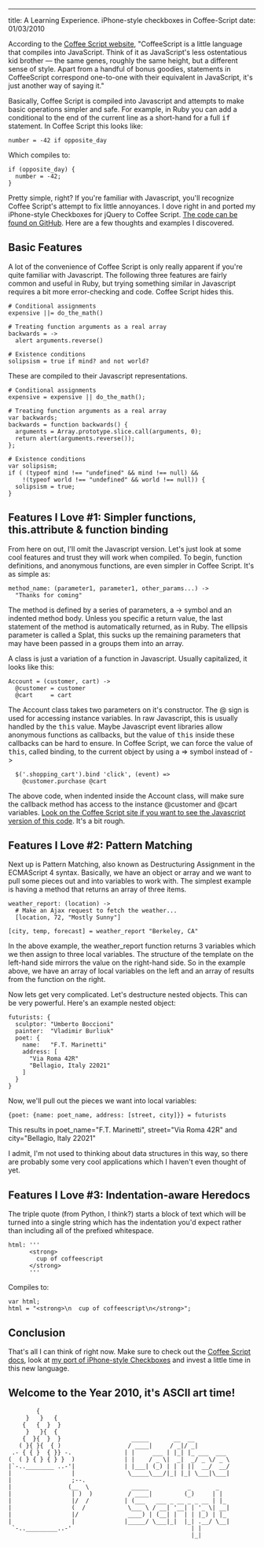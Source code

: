 --- 
title: A Learning Experience. iPhone-style checkboxes in Coffee-Script
date: 01/03/2010

[Coffee Script website]: http://jashkenas.github.com/coffee-script/
[iphone-coffee]: http://github.com/tdreyno/iphone-style-checkboxes/blob/master/coffee/iphone-style-checkboxes.coffee
[fat-arrow]: http://jashkenas.github.com/coffee-script/#fat_arrow

According to the [Coffee Script website], "CoffeeScript is a little language that compiles into JavaScript. Think of it as JavaScript's less ostentatious kid brother — the same genes, roughly the same height, but a different sense of style. Apart from a handful of bonus goodies, statements in CoffeeScript correspond one-to-one with their equivalent in JavaScript, it's just another way of saying it."

Basically, Coffee Script is compiled into Javascript and attempts to make basic operations simpler and safe. For example, in Ruby you can add a conditional to the end of the current line as a short-hand for a full <tt>if</tt> statement. In Coffee Script this looks like:

    number = -42 if opposite_day

Which compiles to:

    if (opposite_day) {
      number = -42;
    }

Pretty simple, right? If you're familiar with Javascript, you'll recognize Coffee Script's attempt to fix little annoyances. I dove right in and ported my iPhone-style Checkboxes for jQuery to Coffee Script. [The code can be found on GitHub][iphone-coffee]. Here are a few thoughts and examples I discovered. 

Basic Features
--------------

A lot of the convenience of Coffee Script is only really apparent if you're quite familiar with Javascript. The following three features are fairly common and useful in Ruby, but trying something similar in Javascript requires a bit more error-checking and code. Coffee Script hides this.

    # Conditional assignments
    expensive ||= do_the_math()
    
    # Treating function arguments as a real array
    backwards = ->
      alert arguments.reverse()
    
    # Existence conditions
    solipsism = true if mind? and not world?

These are compiled to their Javascript representations.

    # Conditional assignments
    expensive = expensive || do_the_math();
    
    # Treating function arguments as a real array
    var backwards;
    backwards = function backwards() {
      arguments = Array.prototype.slice.call(arguments, 0);
      return alert(arguments.reverse());
    };
    
    # Existence conditions
    var solipsism;
    if ( (typeof mind !== "undefined" && mind !== null) && 
        !(typeof world !== "undefined" && world !== null)) {
      solipsism = true;
    }
    

Features I Love #1: Simpler functions, this.attribute & function binding
----------------------------------------------------------------------

From here on out, I'll omit the Javascript version. Let's just look at some cool features and trust they will work when compiled. To begin, function definitions, and anonymous functions, are even simpler in Coffee Script. It's as simple as:

    method_name: (parameter1, parameter1, other_params...) ->
      "Thanks for coming"

The method is defined by a series of parameters, a -> symbol and an indented method body. Unless you specific a return value, the last statement of the method is automatically returned, as in Ruby. The ellipsis parameter is called a Splat, this sucks up the remaining parameters that may have been passed in a groups them into an array.

A class is just a variation of a function in Javascript. Usually capitalized, it looks like this:

    Account = (customer, cart) ->
      @customer = customer
      @cart     = cart
      
The Account class takes two parameters on it's constructor. The @ sign is used for accessing instance variables. In raw Javascript, this is usually handled by the <tt>this</tt> value. Maybe Javascript event libraries allow anonymous functions as callbacks, but the value of <tt>this</tt> inside these callbacks can be hard to ensure. In Coffee Script, we can force the value of <tt>this</tt>, called binding, to the current object by using a => symbol instead of ->

      $('.shopping_cart').bind 'click', (event) =>
        @customer.purchase @cart

The above code, when indented inside the Account class, will make sure the callback method has access to the instance @customer and @cart variables. [Look on the Coffee Script site if you want to see the Javascript version of this code][fat-arrow]. It's a bit rough.

Features I Love #2: Pattern Matching
-----------------------------------

Next up is Pattern Matching, also known as Destructuring Assignment in the ECMAScript 4 syntax. Basically, we have an object or array and we want to pull some pieces out and into variables to work with. The simplest example is having a method that returns an array of three items.

    weather_report: (location) ->
      # Make an Ajax request to fetch the weather...
      [location, 72, "Mostly Sunny"]

    [city, temp, forecast] = weather_report "Berkeley, CA"
    
In the above example, the weather_report function returns 3 variables which we then assign to three local variables. The structure of the template on the left-hand side mirrors the value on the right-hand side. So in the example above, we have an array of local variables on the left and an array of results from the function on the right.

Now lets get very complicated. Let's destructure nested objects. This can be very powerful. Here's an example nested object:

    futurists: {
      sculptor: "Umberto Boccioni"
      painter:  "Vladimir Burliuk"
      poet: {
        name:   "F.T. Marinetti"
        address: [
          "Via Roma 42R"
          "Bellagio, Italy 22021"
        ]
      }
    }
    
Now, we'll pull out the pieces we want into local variables:

    {poet: {name: poet_name, address: [street, city]}} = futurists
    
This results in poet_name="F.T. Marinetti", street="Via Roma 42R" and city="Bellagio, Italy 22021"

I admit, I'm not used to thinking about data structures in this way, so there are probably some very cool applications which I haven't even thought of yet.
    
Features I Love #3: Indentation-aware Heredocs
-----------------------------------

The triple quote (from Python, I think?) starts a block of text which will be turned into a single string which has the indentation you'd expect rather than including all of the prefixed whitespace. 

    html: '''
          <strong>
            cup of coffeescript
          </strong>
          '''
          
Compiles to:

    var html;
    html = "<strong>\n  cup of coffeescript\n</strong>";

Conclusion
----------

That's all I can think of right now. Make sure to check out the [Coffee Script docs][Coffee Script website], look at [my port of iPhone-style Checkboxes][iphone-coffee] and invest a little time in this new language.

Welcome to the Year 2010, it's ASCII art time!
----------------------------------------------
    
            {                   
         }   }   {              
        {   {  }  }             
         }   }{  {               
        {  }{  }  }                    _____       __  __           
       ( }{ }{  { )                   / ____|     / _|/ _|          
     .- { { }  { }} -.               | |     ___ | |_| |_ ___  ___ 
    (  ( } { } { } }  )              | |    / _ \|  _|  _/ _ \/ _ \ 
    |`-..________ ..-'|              | |___| (_) | | | ||  __/  __/ 
    |                 |               \_____\___/|_| |_| \___|\___|
    |                 ;--.           
    |                (__  \            _____           _       _   
    |                 | )  )          / ____|         (_)     | |  
    |                 |/  /          | (___   ___ _ __ _ _ __ | |_ 
    |                 (  /            \___ \ / __| '__| | '_ \| __|
    |                 |/              ____) | (__| |  | | |_) | |_ 
    |                 |              |_____/ \___|_|  |_| .__/ \__|
     `-.._________..-'                                  | |        
                                                        |_|


